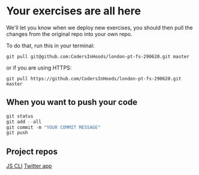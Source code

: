 # Your exercises are all here

We'll let you know when we deploy new exercises, you should then pull the changes from the original repo into your own repo.

To do that, run this in your terminal:

```git
git pull git@github.com:CodersInHoods/london-pt-fs-290620.git master
```

or if you are using HTTPS:

```git
git pull https://github.com/CodersInHoods/london-pt-fs-290620.git master
```

## When you want to push your code

```javascript
git status
git add --all
git commit -m "YOUR COMMIT MESSAGE"
git push
```

## Project repos

[JS CLI](https://github.com/CodersInHoods/js-cli-project-london-pt-fs-290620)
[Twitter app](https://github.com/CodersInHoods/twitter-app-london-pt-fs-290620)
